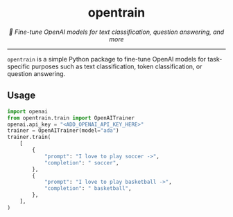 <div align="center">
  <h1>opentrain</h1>
  <p>
    <em>🚂 Fine-tune OpenAI models for text classification, question answering, and more</em>
  </p>
</div>

---

`opentrain` is a simple Python package to fine-tune OpenAI models for task-specific purposes such as text classification, token classification, or question answering.

## Usage

```python
import openai
from opentrain.train import OpenAITrainer
openai.api_key = "<ADD_OPENAI_API_KEY_HERE>"
trainer = OpenAITrainer(model="ada")
trainer.train(
    [
        {
            "prompt": "I love to play soccer ->",
            "completion": " soccer",
        },
        {
            "prompt": "I love to play basketball ->",
            "completion": " basketball",
        },
    ],
)
```
